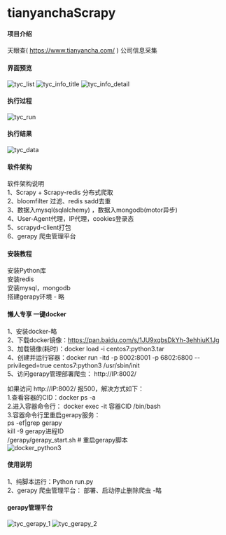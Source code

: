 # tianyanchaScrapy

#### 项目介绍
天眼查( https://www.tianyancha.com/ ) 公司信息采集

#### 界面预览  
![tyc_list](https://github.com/TonyK-T/github_images/blob/master/tycAndQcc/tyc_list.png)
![tyc_info_title](https://github.com/TonyK-T/github_images/blob/master/tycAndQcc/tyc_info_title.png)
![tyc_info_detail](https://github.com/TonyK-T/github_images/blob/master/tycAndQcc/tyc_info_detail.png)

#### 执行过程
![tyc_run](https://github.com/TonyK-T/github_images/blob/master/tycAndQcc/tyc_run.png)

#### 执行结果
![tyc_data](https://github.com/TonyK-T/github_images/blob/master/tycAndQcc/tyc_data.png)

#### 软件架构
软件架构说明  
1、Scrapy + Scrapy-redis 分布式爬取  
2、bloomfilter 过滤、redis sadd去重  
3、数据入mysql(sqlalchemy) ，数据入mongodb(motor异步)  
4、User-Agent代理，IP代理，cookies登录态  
5、scrapyd-client打包  
6、gerapy 爬虫管理平台   

#### 安装教程
安装Python库    
安装redis    
安装mysql，mongodb    
搭建gerapy环境 - 略    

#### 懒人专享 一键docker
1、安装docker-略  
2、下载docker镜像：https://pan.baidu.com/s/1JU9xqbsDkYh-3ehhiuK1Jg  
3、加载镜像(耗时)：docker load -i  centos7:python3.tar    
4、创建并运行容器：docker  run -itd -p 8002:8001 -p 6802:6800  --privileged=true  centos7:python3  /usr/sbin/init  
5、访问gerapy管理部署爬虫： http://IP:8002/    

如果访问 http://IP:8002/ 报500，解决方式如下：  
  1.查看容器的CID：docker ps -a  
  2.进入容器命令行： docker exec -it  容器CID /bin/bash  
  3.容器命令行里重启gerapy服务：  
      ps -ef|grep gerapy   
      kill -9 gerapy进程ID  
      /gerapy/gerapy_start.sh    # 重启gerapy脚本    
 ![docker_python3](https://github.com/TonyK-T/github_images/blob/master/docker/docker_Python3.png) 

#### 使用说明
1、纯脚本运行：Python run.py    
2、gerapy 爬虫管理平台： 部署、启动停止删除爬虫 -略    

#### gerapy管理平台
![tyc_gerapy_1](https://github.com/TonyK-T/github_images/blob/master/tycAndQcc/tyc_gerapy_1.png)
![tyc_gerapy_2](https://github.com/TonyK-T/github_images/blob/master/tycAndQcc/tyc_gerapy_2.png)
